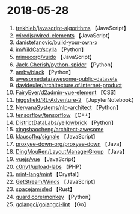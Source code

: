 # 2018-05-28

1. [trekhleb/javascript-algorithms](https://github.com/trekhleb/javascript-algorithms) 【JavaScript】
2. [wiredjs/wired-elements](https://github.com/wiredjs/wired-elements) 【JavaScript】
3. [danistefanovic/build-your-own-x](https://github.com/danistefanovic/build-your-own-x) 
4. [imWildCat/scylla](https://github.com/imWildCat/scylla) 【Python】
5. [mimecorg/vuido](https://github.com/mimecorg/vuido) 【JavaScript】
6. [Jack-Cherish/python-spider](https://github.com/Jack-Cherish/python-spider) 【Python】
7. [ambv/black](https://github.com/ambv/black) 【Python】
8. [awesomedata/awesome-public-datasets](https://github.com/awesomedata/awesome-public-datasets) 
9. [davideuler/architecture.of.internet-product](https://github.com/davideuler/architecture.of.internet-product) 
10. [FairyEver/d2admin-vue-element](https://github.com/FairyEver/d2admin-vue-element) 【CSS】
11. [higgsfield/RL-Adventure-2](https://github.com/higgsfield/RL-Adventure-2) 【JupyterNotebook】
12. [NervanaSystems/nlp-architect](https://github.com/NervanaSystems/nlp-architect) 【Python】
13. [tensorflow/tensorflow](https://github.com/tensorflow/tensorflow) 【C++】
14. [DistrictDataLabs/yellowbrick](https://github.com/DistrictDataLabs/yellowbrick) 【Python】
15. [xingshaocheng/architect-awesome](https://github.com/xingshaocheng/architect-awesome) 
16. [klauscfhq/signale](https://github.com/klauscfhq/signale) 【JavaScript】
17. [proxyee-down-org/proxyee-down](https://github.com/proxyee-down-org/proxyee-down) 【Java】
18. [DingMouRen/LayoutManagerGroup](https://github.com/DingMouRen/LayoutManagerGroup) 【Java】
19. [vuejs/vue](https://github.com/vuejs/vue) 【JavaScript】
20. [c0ny1/upload-labs](https://github.com/c0ny1/upload-labs) 【PHP】
21. [mint-lang/mint](https://github.com/mint-lang/mint) 【Crystal】
22. [GetStream/Winds](https://github.com/GetStream/Winds) 【JavaScript】
23. [spacejam/sled](https://github.com/spacejam/sled) 【Rust】
24. [guardicore/monkey](https://github.com/guardicore/monkey) 【Python】
25. [golangci/golangci-lint](https://github.com/golangci/golangci-lint) 【Go】
